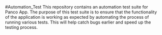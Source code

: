 #Automation_Test 
This repository contains an automation test suite for Panco App. The purpose of this test suite is to ensure that the functionality of the application is working as expected by automating the process of running various tests. This will help catch bugs earlier and speed up the testing process.

